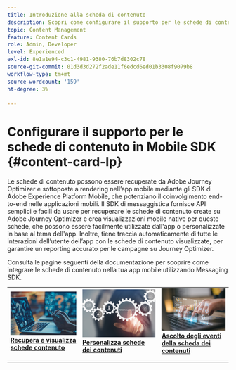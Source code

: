 ```yaml
---
title: Introduzione alla scheda di contenuto
description: Scopri come configurare il supporto per le schede di contenuto in Web SDK
topic: Content Management
feature: Content Cards
role: Admin, Developer
level: Experienced
exl-id: 8e1a1e94-c3c1-4981-9380-76b7d8302c78
source-git-commit: 01d3d3d272f2ade11f6edcd6ed01b3308f9079b8
workflow-type: tm+mt
source-wordcount: '159'
ht-degree: 3%

---
```


# Configurare il supporto per le schede di contenuto in Mobile SDK {#content-card-lp}

Le schede di contenuto possono essere recuperate da Adobe Journey Optimizer e sottoposte a rendering nell’app mobile mediante gli SDK di Adobe Experience Platform Mobile, che potenziano il coinvolgimento end-to-end nelle applicazioni mobili. Il SDK di messaggistica fornisce API semplici e facili da usare per recuperare le schede di contenuto create su Adobe Journey Optimizer e crea visualizzazioni mobile native per queste schede, che possono essere facilmente utilizzate dall&#39;app o personalizzate in base al tema dell&#39;app. Inoltre, tiene traccia automaticamente di tutte le interazioni dell’utente dell’app con le schede di contenuto visualizzate, per garantire un reporting accurato per le campagne su Journey Optimizer.

Consulta le pagine seguenti della documentazione per scoprire come integrare le schede di contenuto nella tua app mobile utilizzando Messaging SDK.


<table style="table-layout:fixed"><tr style="border: 0;">
<td>
<a href="https://developer.adobe.com/client-sdks/edge/adobe-journey-optimizer/content-card-ui/iOS/tutorial/displaying-content-cards/">
<img alt="Recupera" src="assets/do-not-localize/fetch.jpeg">
</a>
<div><a href="https://developer.adobe.com/client-sdks/edge/adobe-journey-optimizer/content-card-ui/iOS/tutorial/displaying-content-cards/"><strong>Recupera e visualizza schede contenuto</strong>
</div>
<p>
</td>
<td>
<a href="https://developer.adobe.com/client-sdks/edge/adobe-journey-optimizer/content-card-ui/iOS/tutorial/customizing-content-card-templates/">
<img alt="Personalizza" src="assets/do-not-localize/customize.jpeg">
</a>
<div>
<a href="https://developer.adobe.com/client-sdks/edge/adobe-journey-optimizer/content-card-ui/iOS/tutorial/customizing-content-card-templates/"><strong>Personalizza schede dei contenuti</strong></a>
</div>
<p></td>
<td>
<a href="https://developer.adobe.com/client-sdks/edge/adobe-journey-optimizer/content-card-ui/iOS/tutorial/listening-content-card-events/">
<img alt="Ascolta" src="assets/do-not-localize/listen.jpeg">
</a>
<div>
<a href="https://developer.adobe.com/client-sdks/edge/adobe-journey-optimizer/content-card-ui/iOS/tutorial/listening-content-card-events/"><strong>Ascolto degli eventi della scheda dei contenuti</strong></a>
</div>
<p>
</td>
</tr></table>
